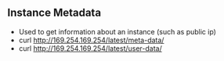 ## Instance Metadata

- Used to get information about an instance (such as public ip)
- curl http://169.254.169.254/latest/meta-data/
- curl http://169.254.169.254/latest/user-data/
